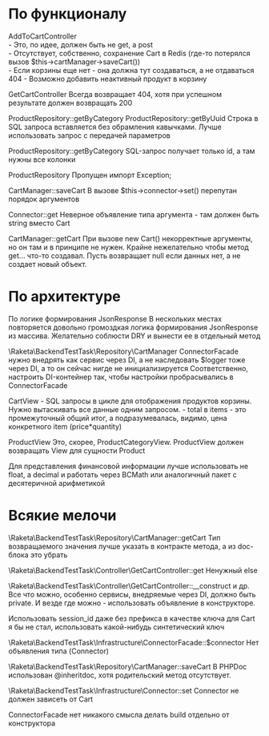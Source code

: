 По функционалу
=
AddToCartController\
    - Это, по идее, должен быть не get, а post\
    - Отсутствует, собственно, сохранение Cart в Redis (где-то потерялся вызов $this->cartManager->saveCart())\
    - Если корзины еще нет - она должна тут создаваться, а не отдаваться 404
    - Возможно добавить неактивный продукт в корзину    

GetCartController
    Всегда возвращает 404, хотя при успешном результате должен возвращать 200

ProductRepository::getByCategory
ProductRepository::getByUuid
    Строка в SQL запроса вставляется без обрамления кавычками. Лучше использовать запрос с передачей параметров

ProductRepository::getByCategory
    SQL-запрос получает только id, а там нужны все колонки

ProductRepository
    Пропущен импорт Exception;

CartManager::saveCart
    В вызове $this->connector->set() перепутан порядок аргументов

Connector::get
    Неверное объявление типа аргумента - там должен быть string вместо Cart

CartManager::getCart
    При вызове new Cart() некорректные аргументы, но он там и в принципе не нужен.
    Крайне нежелательно чтобы метод get... что-то создавал.
    Пусть возвращает null если данных нет, а не создает новый объект.

По архитектуре
=
По логике формирования JsonResponse
    В нескольких местах повторяется довольно громоздкая логика формирования JsonResponse из массива. Желательно соблюсти DRY и вынести ее в отдельный метод

\Raketa\BackendTestTask\Repository\CartManager
    ConnectorFacade нужно внедрять как сервис через DI, а не наследовать
    $logger тоже через DI, а то он сейчас нигде не инициализируется
    Соответственно, настроить DI-контейнер так, чтобы настройки пробрасывались в ConnectorFacade

CartView
    - SQL запросы в цикле для отображения продуктов корзины. Нужно вытаскивать все данные одним запросом.
    - total в items - это промежуточный общий итог, а подразумевалась, видимо, цена конкретного item (price*quantity) 

ProductView
    Это, скорее, ProductCategoryView.
    ProductView должен возвращать View для сущности Product

Для представления финансовой информации лучше использовать не float, а decimal и работать через BCMath или аналогичный пакет с десятеричной арифметикой
    
Всякие мелочи
=
\Raketa\BackendTestTask\Repository\CartManager::getCart
    Тип возвращаемого значения лучше указать в контракте метода, а из doc-блока это убрать

\Raketa\BackendTestTask\Controller\GetCartController::get
    Ненужный else

\Raketa\BackendTestTask\Controller\GetCartController::__construct и др.
    Все что можно, особенно сервисы, внедряемые через DI, должно быть private. И везде где можно - использовать объявление в конструкторе.

Использовать session_id даже без префикса в качестве ключа для Cart я бы не стал, использовать какой-нибудь синтетический ключ

\Raketa\BackendTestTask\Infrastructure\ConnectorFacade::$connector
    Нет объявления типа (Connector)

\Raketa\BackendTestTask\Repository\CartManager::saveCart
    В PHPDoc использован @inheritdoc, хотя родительский метод отсутствует.

\Raketa\BackendTestTask\Infrastructure\Connector::set
    Connector не должен зависеть от Cart

ConnectorFacade
    нет никакого смысла делать build отдельно от конструктора
